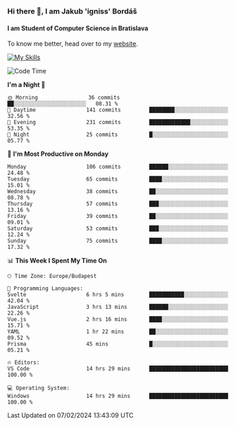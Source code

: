### Hi there 👋, I am Jakub 'igniss' Bordáš

#### I am Student of Computer Science in Bratislava
To know me better, head over to my [website](https://bordas.sk).

[![My Skills](https://skillicons.dev/icons?i=js,html,css,figma,svelte,java,kotlin,python,postgresql,typescript,nest,nodejs)](https://bordas.sk)


<!--START_SECTION:waka-->
![Code Time](http://img.shields.io/badge/Code%20Time-1%2C399%20hrs%2018%20mins-blue)

**I'm a Night 🦉** 

```text
🌞 Morning                36 commits          ██░░░░░░░░░░░░░░░░░░░░░░░   08.31 % 
🌆 Daytime                141 commits         ████████░░░░░░░░░░░░░░░░░   32.56 % 
🌃 Evening                231 commits         █████████████░░░░░░░░░░░░   53.35 % 
🌙 Night                  25 commits          █░░░░░░░░░░░░░░░░░░░░░░░░   05.77 % 
```
📅 **I'm Most Productive on Monday** 

```text
Monday                   106 commits         ██████░░░░░░░░░░░░░░░░░░░   24.48 % 
Tuesday                  65 commits          ████░░░░░░░░░░░░░░░░░░░░░   15.01 % 
Wednesday                38 commits          ██░░░░░░░░░░░░░░░░░░░░░░░   08.78 % 
Thursday                 57 commits          ███░░░░░░░░░░░░░░░░░░░░░░   13.16 % 
Friday                   39 commits          ██░░░░░░░░░░░░░░░░░░░░░░░   09.01 % 
Saturday                 53 commits          ███░░░░░░░░░░░░░░░░░░░░░░   12.24 % 
Sunday                   75 commits          ████░░░░░░░░░░░░░░░░░░░░░   17.32 % 
```


📊 **This Week I Spent My Time On** 

```text
🕑︎ Time Zone: Europe/Budapest

💬 Programming Languages: 
Svelte                   6 hrs 5 mins        ███████████░░░░░░░░░░░░░░   42.04 % 
JavaScript               3 hrs 13 mins       ██████░░░░░░░░░░░░░░░░░░░   22.26 % 
Vue.js                   2 hrs 16 mins       ████░░░░░░░░░░░░░░░░░░░░░   15.71 % 
YAML                     1 hr 22 mins        ██░░░░░░░░░░░░░░░░░░░░░░░   09.52 % 
Prisma                   45 mins             █░░░░░░░░░░░░░░░░░░░░░░░░   05.21 % 

🔥 Editors: 
VS Code                  14 hrs 29 mins      █████████████████████████   100.00 % 

💻 Operating System: 
Windows                  14 hrs 29 mins      █████████████████████████   100.00 % 
```


 Last Updated on 07/02/2024 13:43:09 UTC
<!--END_SECTION:waka-->
